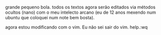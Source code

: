 grande pequeno bola.
todos os textos agora serão editados via métodos ocultos (nano) com o meu intelecto arcano (eu de 12 anos mexendo num ubuntu que coloquei num note bem bosta).

agora estou modificando com o vim. Eu não sei sair do vim. help.:wq


